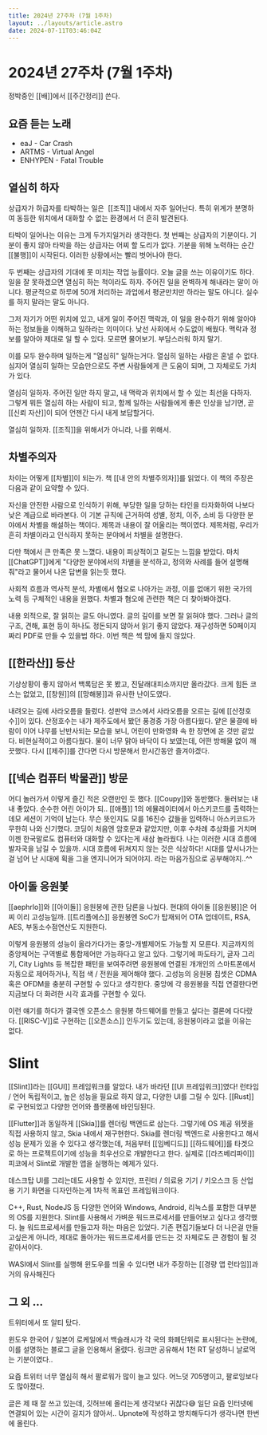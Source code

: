 ```yaml
---
title: 2024년 27주차 (7월 1주차)
layout: ../layouts/article.astro
date: 2024-07-11T03:46:04Z
---
```


# 2024년 27주차 (7월 1주차)

정박중인 [[배]]에서 [[주간정리]] 쓴다.

## 요즘 듣는 노래

- eaJ - Car Crash
- ARTMS - Virtual Angel
- ENHYPEN - Fatal Trouble

## 열심히 하자

상급자가 하급자를 타박하는 일은  [[조직]] 내에서 자주 일어난다. 특히 위계가 분명하여 동등한 위치에서 대화할 수 없는 환경에서 더 흔히 발견된다.

타박이 일어나는 이유는 크게 두가지일거라 생각한다. 첫 번째는 상급자의 기분이다. 기분이 좋지 않아 타박을 하는 상급자는 어찌 할 도리가 없다. 기분을 위해 노력하는 순간 [[불행]]이 시작된다. 이러한 상황에서는 빨리 벗어나야 한다.

두 번째는 상급자의 기대에 못 미치는 작업 능률이다. 오늘 글을 쓰는 이유이기도 하다. 일을 잘 못하겠으면 열심히 하는 척이라도 하자. 주어진 일을 완벽하게 해내라는 말이 아니다. 평균적으로 하루에 50개 처리하는 과업에서 평균만치만 하라는 말도 아니다. 실수를 하지 말라는 말도 아니다.

그저 자기가 어떤 위치에 있고, 내게 일이 주어진 맥락과, 이 일을 완수하기 위해 알아야 하는 정보들을 이해하고 일하라는 의미이다. 낮선 사회에서 수도없이 배웠다. 맥락과 정보를 알아야 제대로 일 할 수 있다. 모르면 물어보기. 부담스러워 하지 말기.

이를 모두 완수하며 일하는게 "열심히" 일하는거다. 열심히 일하는 사람은 혼낼 수 없다. 심지어 열심히 일하는 모습만으로도 주변 사람들에게 큰 도움이 되며, 그 자체로도 가치가 있다.

열심히 일하자. 주어진 일만 하지 말고, 내 맥락과 위치에서 할 수 있는 최선을 다하자. 그렇게 뭐든 열심히 하는 사람이 되고, 함께 일하는 사람들에게 좋은 인상을 남기면, 곧 [[신뢰 자산]]이 되어 언젠간 다시 내게 보답할거다.

열심히 일하자. [[조직]]을 위해서가 아니라, 나를 위해서.

## 차별주의자

차이는 어떻게 [[차별]]이 되는가. 책 [[내 안의 차별주의자]]를 읽었다. 이 책의 주장은 다음과 같이 요약할 수 있다.

자신을 안전한 사람으로 인식하기 위해, 부당한 일을 당하는 타인을 타자화하여 나보다 낮은 계급으로 바라본다.
이 기본 규칙에 근거하여 성별, 정치, 이주, 소비 등 다양한 분야에서 차별을 해설하는 책이다. 제목과 내용이 잘 어울리는 책이였다. 제목처럼, 우리가 흔히 차별이라고 인식하지 못하는 분야에서 차별을 설명한다.

다만 책에서 큰 만족은 못 느꼈다. 내용이 피상적이고 겉도는 느낌을 받았다. 마치 [[ChatGPT]]에게 "다양한 분야에서의 차별을 분석하고, 정의와 사례를 들어 설명해줘"라고 물어서 나온 답변을 읽는듯 했다.

사회적 흐름과 역사적 분석, 차별에서 혐오로 나아가는 과정, 이를 없애기 위한 국가의 노력 등 구체적인 내용을 원했다. 차별과 혐오에 관련한 책은 더 찾아봐야겠다.

내용 외적으로, 잘 읽히는 글도 아니였다. 글의 깊이를 보면 잘 읽혀야 했다. 그러나 글의 구조, 견해, 표현 등이 하나도 정돈되지 않아서 읽기 좋지 않았다. 재구성하면 50페이지짜리 PDF로 만들 수 있을법 하다. 이번 책은 썩 맘에 들지 않았다.

## [[한라산]] 등산

기상상황이 좋지 않아서 백록담은 못 봤고, 진달래대피소까지만 올라갔다. 크게 힘든 코스는 없었고, [[창원]]의 [[망해봉]]과 유사한 난이도였다.

내려오는 길에 사라오름을 들렀다. 성판악 코스에서 사라오름을 오르는 길에 [[산정호수]]이 있다. 산정호수는 내가 제주도에서 봤던 풍경중 가장 아름다웠다. 얕은 물결에 바람이 이어 나무를 난반사되는 모습을 보니, 어린이 만화영화 속 한 장면에 온 것만 같았다. 비현실적이고 아름다웠다. 물이 너무 맑아 바닥이 다 보였는데, 어떤 방해물 없이 깨끗했다. 다시 [[제주]]를 간다면 다시 방문해서 한시간동안 즐겨야겠다.

## [[넥슨 컴퓨터 박물관]] 방문

어디 놀러가서 이렇게 즐긴 적은 오랜만인 듯 했다. [[Coupy]]와 동반했다. 둘러보는 내내 좋았다. 순수한 어린 아이가 되.. [[애플]] 1의 에뮬레이터에서 아스키코드를 출력하는 데모 세션이 기억이 남는다. 무슨 뜻인지도 모를 16진수 값들을 입력하니 아스키코드가 무한히 나와 신기했다. 코딩이 처음엔 암호문과 같았지만, 이후 수차례 추상화를 거치며 이젠 한국말로도 컴퓨터와 대화할 수 있다는게 새삼 놀라웠다. 나는 이러한 시대 흐름에 발자국을 남길 수 있을까. 시대 흐름에 뒤쳐지지 않는 것은 식상하다! 시대를 앞서나가는걸 넘어 난 시대에 획을 그을 엔지니어가 되어야지. 라는 마음가짐으로 공부해야지..^^

## 아이돌 응원봋

[[aephrlo]]와 [[아이돌]] 응원봉에 관한 담론을 나눴다. 현대의 아이돌 [[응원봉]]은 어찌 이리 고성능일까. [[트리플에스]] 응원봉엔 SoC가 탑재되어 OTA 업데이트, RSA, AES, 부동소수점연산도 지원한다.

이렇게 응원봉의 성능이 올라가다가는 중앙-개별제어도 가능할 지 모른다. 지금까지의 중앙제어는 구역별로 통합제어만 가능하다고 알고 있다. 그렇기에 파도타기, 글자 그리기, City Lights 등 복잡한 패턴을 보여주려면 응원봉에 연결된 개개인의 스마트폰에서 자동으로 제어하거나, 직접 색 / 전원을 제어해야 했다.
고성능의 응원봉 칩셋은 CDMA 혹은 OFDM을 충분히 구현할 수 있다고 생각한다. 중앙에 각 응원봉을 직접 연결한다면 지금보다 더 화려한 시각 효과를 구현할 수 있다.

이런 얘기를 하다가 결국엔 오픈소스 응원봉 하드웨어를 만들고 싶다는 결론에 다다랐다. [[RISC-V]]로 구현하는 [[오픈소스]] 인두기도 있는데, 응원봉이라고 없을 이유는 없다.

# Slint

[[Slint]]라는 [[GUI]] 프레임워크를 알았다. 내가 바라던 [[UI 프레임워크]]였다! 런타임 / 언어 독립적이고, 높은 성능을 필요로 하지 않고, 다양한 UI를 그릴 수 있다. [[Rust]]로 구현되었고 다양한 언어와 플랫폼에 바인딩된다.

[[Flutter]]과 동일하게 [[Skia]]를 렌더링 백엔드로 삼는다. 그렇기에 OS 제공 위젯을 직접 사용하지 않고, Skia 내에서 재구현한다. Skia를 렌더링 백엔드로 사용한다고 해서 성능 문제가 있을 수 있다고 생각했는데, 처음부터 [[임베디드]] [[하드웨어]]를 타겟으로 하는 프로젝트이기에 성능을 최우선으로 개발한다고 한다. 실제로 [[라즈베리파이]] 피코에서 Slint로 개발한 앱을 실행하는 예제가 있다.

데스크탑 UI를 그리는데도 사용할 수 있지만, 프린터 / 의료용 기기 / 키오스크 등 산업용 기기 화면을 디자인하는게 1차적 목표인 프레임워크이다.

C++, Rust, NodeJS 등 다양한 언어와 Windows, Android, 리눅스를 포함한 대부분의 OS를 지원한다.
Slint를 사용해서 가벼운 워드프로세서를 만들어보고 싶다고 생각했다. 늘 워드프로세서를 만들고자 하는 마음은 있었다. 기존 편집기들보다 더 나은걸 만들고싶은게 아니라, 제대로 돌아가는 워드프로세서를 만드는 것 자체로도 큰 경험이 될 것 같아서이다. 

WASI에서 Slint를 실행해 윈도우를 띄울 수 있다면 내가 주장하는 [[경량 앱 런타임]]과 거의 유사해진다

## 그 외 ...

트위터에서 또 알티 탔다.

윈도우 한국어 / 일본어 로케일에서 백슬래시가 각 국의 화폐단위로 표시된다는 논란에, 이를 설명하는 블로그 글을 인용해서 올렸다. 링크만 공유해서 1천 RT 달성하니 날로먹는 기분이였다..

요즘 트위터 너무 열심히 해서 팔로워가 많이 늘고 있다. 어느덧 705명이고, 팔로잉보다도 많아졌다.

글은 제 때 잘 쓰고 있는데, 깃허브에 올리는게 생각보다 귀찮다😅 일단 요즘 인터넷에 연결되어 있는 시간이 길지가 않아서.. Upnote에 작성하고 방치해두다가 생각나면 한번에 올린다.
